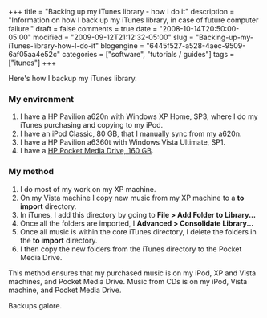 +++
title = "Backing up my iTunes library - how I do it"
description = "Information on how I back up my iTunes library, in case of future computer failure."
draft = false
comments = true
date = "2008-10-14T20:50:00-05:00"
modified = "2009-09-12T21:12:32-05:00"
slug = "Backing-up-my-iTunes-library-how-I-do-it"
blogengine = "6445f527-a528-4aec-9509-6af05aa4e52c"
categories = ["software", "tutorials / guides"]
tags = ["itunes"]
+++

<p>Here's how I backup my iTunes library.</p>
<h3>My environment</h3>
<ol>
<li>
<div>I have a HP Pavilion a620n with Windows XP Home, SP3, where I do my iTunes purchasing and copying to my iPod.</div>
</li>
<li>
<div>I have an iPod Classic, 80 GB, that I manually sync from my a620n.</div>
</li>
<li>
<div>I have a HP Pavilion a6360t with Windows Vista Ultimate, SP1.</div>
</li>
<li>
<div>I have a <a href="http://www.amazon.com/gp/product/B000UDCFVY?ie=UTF8&amp;tag=strivinglifen-20&amp;linkCode=as2&amp;camp=1789&amp;creative=9325&amp;creativeASIN=B000UDCFVY" target="_blank">HP Pocket Media Drive, 160 GB</a>.</div>
</li>
</ol>
<h3>My method</h3>
<ol>
<li>
<div>I do most of my work on my XP machine.</div>
</li>
<li>
<div>On my Vista machine I copy new music from my XP machine to a <strong>to import</strong> directory.</div>
</li>
<li>
<div>In iTunes, I add this directory by going to <strong>File &gt; Add Folder to Library...</strong></div>
</li>
<li>
<div>Once all the folders are imported, I <strong>Advanced &gt; Consolidate Library...</strong></div>
</li>
<li>
<div>Once all music is within the core iTunes directory, I delete the folders in the <strong>to import</strong> directory.</div>
</li>
<li>
<div>I then copy the new folders from the iTunes directory to the Pocket Media Drive.</div>
</li>
</ol>
<p>This method ensures that my purchased music is on&nbsp;my iPod, XP&nbsp;and Vista machines, and Pocket Media Drive. Music from CDs is on&nbsp;my iPod, Vista machine, and Pocket Media Drive.</p>
<p>Backups galore.</p>
